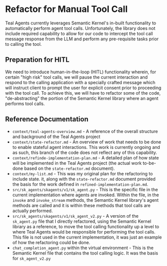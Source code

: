 # Refactor for Manual Tool Call

Teal Agents currently leverages Semantic Kernel's in-built functionality to
automatically perform agent tool calls. Unfortunately, the library does not include
required capability to allow for our code to intercept the tool call message response
from the LLM and perform any pre-requisite tasks prior to calling the tool.

## Preparation for HITL
We need to introduce human-in-the-loop (HITL) functionality wherein, for certain "high
risk" tool calls, we will pause the current interaction and respond to the calling
application with a specially crafted message which will instruct client to prompt the
user for explicit consent prior to proceeding with the tool call. To achieve this, we
will have to refactor some of the code, "de-abstracting" the portion of the Semantic
Kernel library where an agent performs tool calls.

## Reference Documentation
- `context/teal-agents-overview.md` - A reference of the overall structure and
  background of the Teal Agents project
- `context/state-refactor.md` - An overview of work that needs to be done to enable
  stateful agent interactions. This work is currently ongoing and as such, this branch
  of the code does not reflect any of this capability.
- `context/refinde-implementation-plan.md` - A detailed plan of how state will be
  implemented in the Teal Agents project (the actual work to-be-done based on the
  `state-refactor.md` document).
- `context/my-list.md` - This was my original plan for the refactoring to include state.
  it, along with the `state-refactor.md` document provided the basis for the work
  defined in `refined-implementation-plan.md`.
- `src/sk_agents/skagents/v1/sk_agent.py` - This is the specific file in the current
  implementation where agents are invoked. Within the file, in the `invoke` and
  `invoke_stream` methods, the Semantic Kernel library's agent methods are called and
  it is within these methods that tool calls are actually performed.
- `src/sk_agents/skagents/v1/sk_agent_v2.py` - A version of the `sk_agent.py` file that
  I directly refactored, using the Semantic Kernel library as a reference, to move the
  tool calling functionality up a level to where Teal Agents would be responsible for
  performing the tool calls. This file is not used in the current implementation, it
  was just an example of how the refactoring could be done.
- `chat_completion_agent.py` within the virtual environment - This is the Semantic
  Kernel file that contains the tool calling logic.  It was the basis for
  `sk_agent_v2.py`




